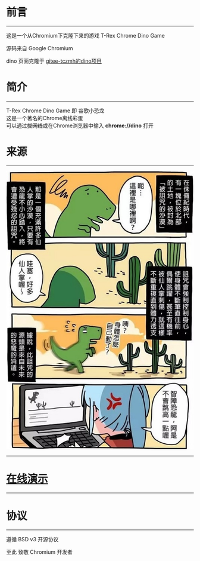# 前言

---

这是一个从Chromium下克隆下来的游戏 T-Rex Chrome Dino Game

源码来自 Google Chromium

dino 页面克隆于 [gitee-tczmh的dino项目](https://gitee.com/tczmh/dino)

# 简介

---

T-Rex Chrome Dino Game 即 谷歌小恐龙<br>这是一个著名的Chrome离线彩蛋<br>可以通过~~拔网线~~或在Chrome浏览器中输入 **chrome://dino** 打开<br>

# 来源

---

<img src=".\T-Rex Chrome Dino Game 来源.jpg" alt="来源" style="zoom:200%;" />

---

# [在线演示](https://worldhim.github.com/dino)

---



# 协议

---

遵循 BSD v3 开源协议

至此 致敬 Chromium 开发者